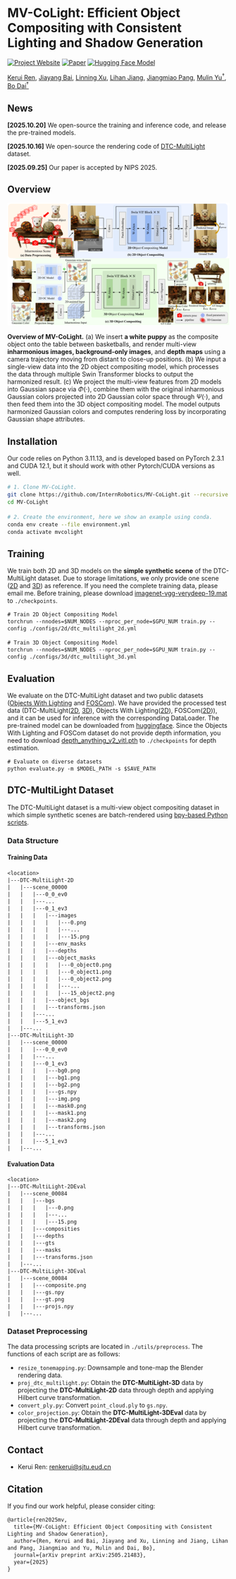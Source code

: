 # MV-CoLight: Efficient Object Compositing with Consistent Lighting and Shadow Generation

[![Project Website](https://img.shields.io/badge/MVCoLight-Website-4CAF50?logo=googlechrome&logoColor=white)](https://city-super.github.io/mvcolight/)
[![Paper](https://img.shields.io/badge/arXiv-Paper-b31b1b?logo=arxiv&logoColor=b31b1b)](https://arxiv.org/abs/2505.21483)
[![Hugging Face Model](https://img.shields.io/badge/%F0%9F%A4%97%20Hugging%20Face-Model-blue)](https://huggingface.co/cskrren/MV-CoLight)


[Kerui Ren](https://scholar.google.com.hk/citations?hl=zh-CN&user=5kW5apkAAAAJ&view_op=list_works&sortby=pubdate), [Jiayang Bai](https://scholar.google.com/citations?user=VmPQ6akAAAAJ&hl=zh-CN), [Linning Xu](https://eveneveno.github.io/lnxu),
[Lihan Jiang](https://jianglh-whu.github.io/), [Jiangmiao Pang](https://oceanpang.github.io/), [Mulin Yu<sup>†</sup>](https://scholar.google.com/citations?user=w0Od3hQAAAAJ), [Bo Dai<sup>†</sup>](https://daibo.info/) <br />

## News
**[2025.10.20]** We open-source the training and inference code, and release the pre-trained models.

**[2025.10.16]** We open-source the rendering code of [DTC-MultiLight](https://github.com/cskrren/DTC-MultiLight) dataset.

**[2025.09.25]** Our paper is accepted by NIPS 2025.

## Overview
![pipeline](assets/pipeline.png)

**Overview of MV-CoLight.** (a) We insert **a white puppy** as the composite object onto the table between basketballs, and render multi-view **inharmonious images, background-only images**, and **depth maps** using a camera trajectory moving from distant to close-up positions. (b) We input a single-view data into the 2D object compositing model, which processes the data through multiple Swin Transformer blocks to output the harmonized result. (c) We project the multi-view features from 2D models into Gaussian space via $\Phi(\cdot)$, combine them with the original inharmonious Gaussian colors projected into 2D Gaussian color space through $\Psi(\cdot)$, and then feed them into the 3D object compositing model. The model outputs harmonized Gaussian colors and computes rendering loss by incorporating Gaussian shape attributes.

## Installation
Our code relies on Python 3.11.13, and is developed based on PyTorch 2.3.1 and CUDA 12.1, but it should work with other Pytorch/CUDA versions as well.

```bash
# 1. Clone MV-CoLight.
git clone https://github.com/InternRobotics/MV-CoLight.git --recursive
cd MV-CoLight

# 2. Create the environment, here we show an example using conda.
conda env create --file environment.yml
conda activate mvcolight
```

## Training

We train both 2D and 3D models on the **simple synthetic scene** of the DTC-MultiLight dataset. Due to storage limitations, we only provide one scene ([2D](https://drive.google.com/file/d/1c9YyhzUcDBKdJtXKkexjnNbrV0Hhylq9/view?usp=drive_link) and [3D](https://drive.google.com/file/d/1DC39wP9YW8r9YQCAyDZy_CqatQ2NcfSJ/view?usp=drive_link)) as reference. If you need the complete training data, please email me.
Before training, please download [imagenet-vgg-verydeep-19.mat](https://drive.google.com/file/d/1ESHUask5Hzhih1_XnXGV2xZz-ojoe013/view?usp=drive_link) to `./checkpoints`.

```
# Train 2D Object Compositing Model
torchrun --nnodes=$NUM_NODES --nproc_per_node=$GPU_NUM train.py --config ./configs/2d/dtc_multilight_2d.yml

# Train 3D Object Compositing Model
torchrun --nnodes=$NUM_NODES --nproc_per_node=$GPU_NUM train.py --config ./configs/3d/dtc_multilight_3d.yml
```

## Evaluation

We evaluate on the DTC-MultiLight dataset and two public datasets ([Objects With Lighting](https://arxiv.org/abs/2401.09126) and [FOSCom](https://arxiv.org/pdf/2308.10040)). We have provided the processed test data (DTC-MultiLight([2D](https://drive.google.com/file/d/1pnS7ZFTWwLavwDp4ZCVvJriQvetOtBmk/view?usp=drive_link), [3D](https://drive.google.com/file/d/1xVeBLFbhVgf_bA2C0kOUt-d9AM49nWqV/view?usp=drive_link)), Objects With Lighting([2D](https://drive.google.com/file/d/14riQpJp1DEkg5ANhEI9WbXtCIk33YdM_/view?usp=sharing)), FOSCom([2D](https://drive.google.com/file/d/1oaZ8DmiOEWpm44hj-PcmNG0b8BNjsQNl/view?usp=drive_link))), and it can be used for inference with the corresponding DataLoader. The pre-trained model can be downloaded from [huggingface](https://huggingface.co/cskrren/MV-CoLight).
Since the Objects With Lighting and FOSCom dataset do not provide depth information, you need to download [depth_anything_v2_vitl.pth](https://huggingface.co/depth-anything/Depth-Any) to `./checkpoints` for depth estimation. 
```
# Evaluate on diverse datasets
python evaluate.py -m $MODEL_PATH -s $SAVE_PATH 
```

## DTC-MultiLight Dataset

The DTC-MultiLight dataset is a multi-view object compositing dataset in which simple synthetic scenes are batch-rendered using [bpy-based Python scripts](https://github.com/cskrren/DTC-MultiLight).

### Data Structure

#### Training Data

```
<location>
|---DTC-MultiLight-2D
|   |---scene_00000
|   |   |---0_0_ev0
|   |   |---...
|   |   |---0_1_ev3
|   |   |   |---images
|   |   |   |   |---0.png
|   |   |   |   |---...
|   |   |   |   |---15.png
|   |   |   |---env_masks
|   |   |   |---depths
|   |   |   |---object_masks
|   |   |   |   |---0_object0.png
|   |   |   |   |---0_object1.png
|   |   |   |   |---0_object2.png
|   |   |   |   |---...
|   |   |   |   |---15_object2.png
|   |   |   |---object_bgs
|   |   |   |---transforms.json
|   |   |---...
|   |   |---5_1_ev3
|   |---...
|---DTC-MultiLight-3D
|   |---scene_00000
|   |   |---0_0_ev0
|   |   |---...
|   |   |---0_1_ev3
|   |   |   |---bg0.png
|   |   |   |---bg1.png
|   |   |   |---bg2.png
|   |   |   |---gs.npy
|   |   |   |---img.png
|   |   |   |---mask0.png
|   |   |   |---mask1.png
|   |   |   |---mask2.png
|   |   |   |---transforms.json
|   |   |---...
|   |   |---5_1_ev3
|   |---...
```

#### Evaluation Data

```
<location>
|---DTC-MultiLight-2DEval
|   |---scene_00084
|   |   |---bgs
|   |   |   |---0.png
|   |   |   |---...
|   |   |   |---15.png
|   |   |---composities
|   |   |---depths
|   |   |---gts
|   |   |---masks
|   |   |---transforms.json
|   |---...
|---DTC-MultiLight-3DEval
|   |---scene_00084
|   |   |---composite.png
|   |   |---gs.npy
|   |   |---gt.png
|   |   |---projs.npy
|   |---...
```

### Dataset Preprocessing

The data processing scripts are located in `./utils/preprocess`. The functions of each script are as follows:

- `resize_tonemapping.py`: Downsample and tone-map the Blender rendering data.
- `proj_dtc_multilight.py`: Obtain the **DTC-MultiLight-3D** data by projecting the **DTC-MultiLight-2D** data through depth and applying Hilbert curve transformation.
- `convert_ply.py`: Convert `point_cloud.ply` to `gs.npy`.
- `color_projection.py`: Obtain the **DTC-MultiLight-3DEval** data by projecting the **DTC-MultiLight-2DEval** data through depth and applying Hilbert curve transformation.

## Contact
- Kerui Ren: renkerui@sjtu.eud.cn

## Citation

If you find our work helpful, please consider citing:

```
@article{ren2025mv,
  title={MV-CoLight: Efficient Object Compositing with Consistent Lighting and Shadow Generation},
  author={Ren, Kerui and Bai, Jiayang and Xu, Linning and Jiang, Lihan and Pang, Jiangmiao and Yu, Mulin and Dai, Bo},
  journal={arXiv preprint arXiv:2505.21483},
  year={2025}
}
```